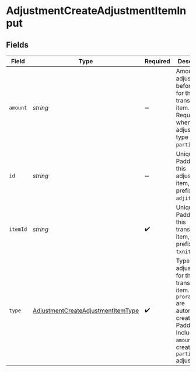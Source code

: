 # AdjustmentCreateAdjustmentItemInput


## Fields

| Field                                                                                                                                                            | Type                                                                                                                                                             | Required                                                                                                                                                         | Description                                                                                                                                                      | Example                                                                                                                                                          |
| ---------------------------------------------------------------------------------------------------------------------------------------------------------------- | ---------------------------------------------------------------------------------------------------------------------------------------------------------------- | ---------------------------------------------------------------------------------------------------------------------------------------------------------------- | ---------------------------------------------------------------------------------------------------------------------------------------------------------------- | ---------------------------------------------------------------------------------------------------------------------------------------------------------------- |
| `amount`                                                                                                                                                         | *string*                                                                                                                                                         | :heavy_minus_sign:                                                                                                                                               | Amount adjusted before tax for this transaction item. Required when adjustment type is `partial`.                                                                |                                                                                                                                                                  |
| `id`                                                                                                                                                             | *string*                                                                                                                                                         | :heavy_minus_sign:                                                                                                                                               | Unique Paddle ID for this adjustment item, prefixed with `adjitm_`.                                                                                              | adjitm_01gw4rs4kex0prncwfne87ft8x                                                                                                                                |
| `itemId`                                                                                                                                                         | *string*                                                                                                                                                         | :heavy_check_mark:                                                                                                                                               | Unique Paddle ID for this transaction item, prefixed with `txnitm_`.                                                                                             | txnitm_01gm302t81w94gyjpjpqypkzkf                                                                                                                                |
| `type`                                                                                                                                                           | [AdjustmentCreateAdjustmentItemType](../../models/shared/adjustmentcreateadjustmentitemtype.md)                                                                  | :heavy_check_mark:                                                                                                                                               | Type of adjustment for this transaction item. `tax` and `proration` are automatically created by Paddle. <br/>Include `amount` when creating a `partial` adjustment. | full                                                                                                                                                             |